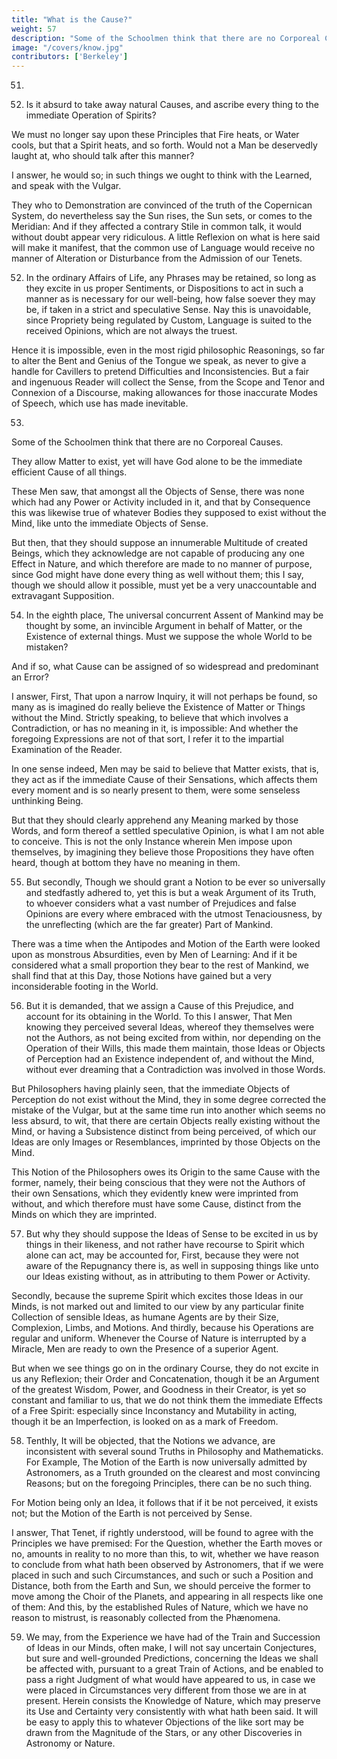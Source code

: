 ```yaml
---
title: "What is the Cause?"
weight: 57
description: "Some of the Schoolmen think that there are no Corporeal Causes."
image: "/covers/know.jpg"
contributors: ['Berkeley']
---
```



51.

7. Is it absurd to take away natural Causes, and ascribe every thing to the immediate Operation of Spirits? 

We must no longer say upon these Principles that Fire heats, or Water cools, but that a Spirit heats, and so forth. Would not a Man be deservedly laught at, who should talk after this manner? 

I answer, he would so; in such things we ought to think with the Learned, and speak with the Vulgar. 

They who to Demonstration are convinced of the truth of the Copernican System, do nevertheless say the Sun rises, the Sun sets, or comes to the Meridian: And if they affected a contrary Stile in common talk, it would without doubt appear very ridiculous. A little Reflexion on what is here said will make it manifest, that the common use of Language would receive no manner of Alteration or Disturbance from the Admission of our Tenets.

52. In the ordinary Affairs of Life, any Phrases may be retained, so long as they excite in us proper Sentiments, or Dispositions to act in such a manner as is necessary for our well-being, how false soever they may be, if taken in a strict and speculative Sense. Nay this is unavoidable, since Propriety being regulated by Custom, Language is suited to the received Opinions, which are not always the truest. 

Hence it is impossible, even in the most rigid philosophic Reasonings, so far to alter the Bent and Genius of the Tongue we speak, as never to give a handle for Cavillers to pretend Difficulties and Inconsistencies. But a fair and ingenuous Reader will collect the Sense, from the Scope and Tenor and Connexion of a Discourse, making allowances for those inaccurate Modes of Speech, which use has made inevitable.


53. 

Some of the Schoolmen think that there are no Corporeal Causes.

<!--  this has been heretofore
maintained by some of the Schoolmen, as it is of late by others among the modern Philosophers, who though  -->

They allow Matter to exist, yet will have God alone to be the immediate
efficient Cause of all things. 

These Men saw, that amongst all the Objects of Sense, there was none which had any Power or Activity included in it, and that by Consequence this was likewise true of whatever Bodies they supposed to exist without the Mind, like unto the immediate Objects of Sense. 

But then, that they should suppose an innumerable Multitude of created Beings, which they acknowledge are not capable of producing any one Effect in Nature, and which therefore are made to no manner of purpose, since God might have done every thing as well without them; this I say, though we should allow it possible, must yet be a very unaccountable and extravagant Supposition.


54. In the eighth place, The universal concurrent Assent of Mankind may be thought by some, an invincible Argument in behalf of Matter, or the Existence of external things. Must we suppose the whole World to be mistaken? 

And if so, what Cause can be assigned of so widespread and predominant an Error? 

I answer, First, That upon a narrow Inquiry, it will not perhaps be found, so many as is imagined do really believe the Existence of Matter or Things without the Mind. Strictly speaking, to believe that which involves a Contradiction, or has no meaning in it, is impossible: And whether the foregoing Expressions are not of that sort, I refer it to the impartial Examination of the Reader.

In one sense indeed, Men may be said to believe that Matter exists, that is, they act as if the immediate Cause of their Sensations, which affects them every moment and is so nearly present to them, were some senseless unthinking Being. 

But that they should clearly apprehend any Meaning marked by those Words, and form thereof a settled speculative Opinion, is what I am not able to conceive. This is not the only Instance wherein Men impose upon themselves, by imagining they believe those Propositions they have often heard, though at bottom they have no meaning in them.


55. But secondly, Though we should grant a Notion to be ever so universally and stedfastly adhered to, yet this is but a weak Argument of its Truth, to whoever considers what a vast number of Prejudices and false Opinions are every where embraced with the utmost Tenaciousness, by the unreflecting (which are the far greater) Part of Mankind. 

There was a time when the Antipodes and Motion of the Earth were looked upon as monstrous Absurdities, even by Men of Learning: And if it be considered what a small proportion they bear to the rest of Mankind, we shall find that at this Day, those Notions have gained but a very inconsiderable footing in the World.


56. But it is demanded, that we assign a Cause of this Prejudice, and account for its obtaining in the World. To this I answer, That Men knowing they perceived several Ideas, whereof they themselves were not the Authors, as not being excited from within, nor depending on the Operation of their Wills, this made them maintain, those Ideas or Objects of Perception had an Existence independent of, and without the Mind, without ever dreaming that a Contradiction was involved in those Words.

But Philosophers having plainly seen, that the immediate Objects of Perception do not exist without the Mind, they in some degree corrected the mistake of the Vulgar, but at the same time run into another which seems no less absurd, to wit, that there are certain Objects really existing without the Mind, or having a Subsistence distinct from being perceived, of which our Ideas are only Images or Resemblances, imprinted by those Objects on the Mind.

This Notion of the Philosophers owes its Origin to the same Cause with the former, namely, their being conscious that they were not the Authors of their own Sensations, which they evidently knew were imprinted from without, and which therefore must have some Cause, distinct from the Minds on which they are imprinted.


57. But why they should suppose the Ideas of Sense to be excited in us by things in their likeness, and not rather have recourse to Spirit which alone can act, may be accounted for, First, because they were not aware of the Repugnancy there is, as well in supposing things like unto our Ideas existing without, as in attributing to them Power or Activity. 

Secondly, because the supreme Spirit which excites those Ideas in our Minds, is not marked out and limited to our view by any particular finite Collection of sensible Ideas, as humane Agents are by their Size, Complexion, Limbs, and Motions. And thirdly, because his Operations are regular and uniform. Whenever the Course of Nature is interrupted by a Miracle, Men are ready to own the Presence of a superior Agent.

But when we see things go on in the ordinary Course, they do not excite in us any Reflexion; their Order and Concatenation, though it be an Argument of the greatest Wisdom, Power, and Goodness in their Creator, is yet so constant and familiar to us, that we do not think them the immediate Effects of a Free Spirit: especially since Inconstancy and Mutability in acting, though it be an Imperfection, is looked on as a mark of Freedom.


58. Tenthly, It will be objected, that the Notions we advance, are inconsistent with several sound Truths in Philosophy and Mathematicks. For Example, The Motion of the Earth is now universally admitted by Astronomers, as a Truth grounded on the clearest and most convincing Reasons; but on the foregoing Principles, there can be no such thing. 

For Motion being only an Idea, it follows that if it be not perceived, it exists not; but the Motion of the Earth is not perceived by Sense.

I answer, That Tenet, if rightly understood, will be found to agree with the Principles we have premised: For the Question, whether the Earth moves or no, amounts in reality to no more than this, to wit, whether we have reason to conclude from what hath been observed by Astronomers, that if we were placed in such and such Circumstances, and such or such a Position and Distance, both from the Earth and Sun, we should perceive the former to move among the Choir of the Planets, and appearing in all respects like one of them: And this, by the established Rules of Nature, which we have no reason to mistrust, is reasonably collected from the Phænomena.


59. We may, from the Experience we have had of the Train and Succession of Ideas in our Minds, often make, I will not say uncertain Conjectures, but sure and well-grounded Predictions, concerning the Ideas we shall be affected with, pursuant to a great Train of Actions, and be enabled to pass a right Judgment of what would have appeared to us, in case we were placed in Circumstances very different from those we are in at present. Herein consists the Knowledge of Nature, which may preserve its Use and Certainty very consistently with what hath been said. It will be easy to apply this to whatever Objections of the like sort may be drawn from the Magnitude of the Stars, or any other Discoveries in Astronomy or Nature.

